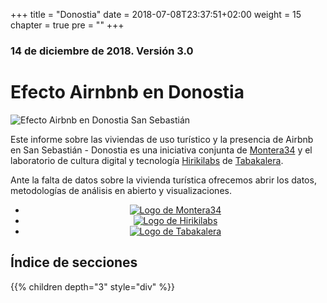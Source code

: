 +++
title = "Donostia"
date = 2018-07-08T23:37:51+02:00
weight = 15
chapter = true
pre = ""
+++

### 14 de diciembre de 2018. Versión 3.0

# Efecto Airnbnb en Donostia

![Efecto Airbnb en Donostia San Sebastián](/images/efecto.airbnb.donostia.png)

Este informe sobre las viviendas de uso turístico y la presencia de Airbnb en San Sebastián - Donostia es una iniciativa conjunta de <a href="https://montera34.com">Montera34</a> y el laboratorio de cultura digital y tecnología <a href="https://www.tabakalera.eu/es/hirikilabs-laboratorio-de-cultura-digital-y-tecnologia">Hirikilabs</a> de <a href="https://tabakalera.eu/">Tabakalera</a>. 

Ante la falta de datos sobre la vivienda turística ofrecemos abrir los datos, metodologías de análisis en abierto y visualizaciones.

<ul style="text-align: center;" class="list-inline">
<li><a href="https://montera34.com"><img alt="Logo de Montera34" src="/images/m34.logo.png" /></a></li>
<li><a href="https://tabakalera.eu/es/hirikilabs-laboratorio-de-cultura-digital-y-tecnologia"><img alt="Logo de Hirikilabs" src="/images/hirikilabs.logo.png" /></a></li>
<li><a href="https://tabakalera.eu/"><img alt="Logo de Tabakalera" src="/images/tabakalera.logo.jpg" /></a></li>
</ul>

## Índice de secciones
{{% children depth="3" style="div" %}}
